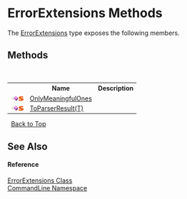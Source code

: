 # ErrorExtensions Methods
 

The <a href="T_CommandLine_ErrorExtensions">ErrorExtensions</a> type exposes the following members.


## Methods
&nbsp;<table><tr><th></th><th>Name</th><th>Description</th></tr><tr><td>![Public method](media/pubmethod.gif "Public method")![Static member](media/static.gif "Static member")</td><td><a href="M_CommandLine_ErrorExtensions_OnlyMeaningfulOnes">OnlyMeaningfulOnes</a></td><td /></tr><tr><td>![Public method](media/pubmethod.gif "Public method")![Static member](media/static.gif "Static member")</td><td><a href="M_CommandLine_ErrorExtensions_ToParserResult__1">ToParserResult(T)</a></td><td /></tr></table>&nbsp;
<a href="#errorextensions-methods">Back to Top</a>

## See Also


#### Reference
<a href="T_CommandLine_ErrorExtensions">ErrorExtensions Class</a><br /><a href="N_CommandLine">CommandLine Namespace</a><br />